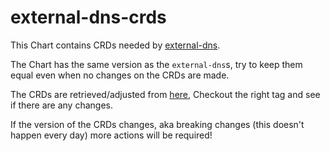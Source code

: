 # external-dns-crds

This Chart contains CRDs needed by [external-dns](https://github.com/kubernetes-sigs/external-dns).

The Chart has the same version as the `external-dns`s, try to keep them equal even when no changes on the CRDs are made.

The CRDs are retrieved/adjusted from [here](https://github.com/kubernetes-sigs/external-dns/tree/master/charts/external-dns/crdss), Checkout the right tag and see if there are any changes.

If the version of the CRDs changes, aka breaking changes (this doesn't happen every day) more actions will be required!
